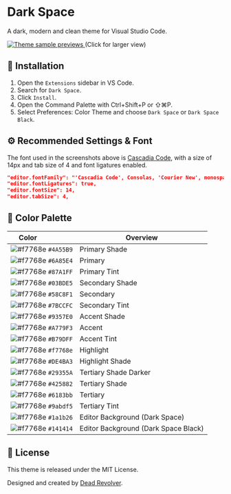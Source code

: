 # Dark Space

<!-- ![Visual Studio Marketplace Rating (Stars)](https://img.shields.io/visual-studio-marketplace/stars/dark-space?label=Rating&style=for-the-badge&labelColor=1E202E&color=58C8F1)
![Visual Studio Marketplace Installs](https://img.shields.io/visual-studio-marketplace/i/dark-space?label=Installs&style=for-the-badge&labelColor=1E202E&color=6A85E4)
![Visual Studio Marketplace Version](https://img.shields.io/visual-studio-marketplace/v/dark-space?label=Version&style=for-the-badge&labelColor=1E202E&color=A779F3) -->

A dark, modern and clean theme for Visual Studio Code.

<a href="https://raw.githubusercontent.com/deadrevolver/dark-space/main/previews.png" target="_BLANK">
    <img alt="Theme sample previews" src="https://raw.githubusercontent.com/deadrevolver/dark-space/main/previews.png">
</a>
(Click for larger view)

## 🚀 Installation
1. Open the `Extensions` sidebar in VS Code.
1. Search for `Dark Space`.
1. Click `Install`.
1. Open the Command Palette with Ctrl+Shift+P or ⇧⌘P.
1. Select Preferences: Color Theme and choose `Dark Space` or `Dark Space Black`.

## ⚙️ Recommended Settings & Font
The font used in the screenshots above is [Cascadia Code](https://github.com/microsoft/cascadia-code), with a size of 14px and tab size of 4 and font ligatures enabled.
```json
"editor.fontFamily": "'Cascadia Code', Consolas, 'Courier New', monospace",
"editor.fontLigatures": true,
"editor.fontSize": 14,
"editor.tabSize": 4,
```

## 🎨 Color Palette
| Color&nbsp;&nbsp;&nbsp;&nbsp;&nbsp;&nbsp;&nbsp;&nbsp;&nbsp;&nbsp;&nbsp;&nbsp;&nbsp;&nbsp;&nbsp; | Overview |
| ---------- | ------------------------------------------------------------ |
| ![#f7768e](https://place-hold.it/15/4A55B9/4A55B9?text=+) `#4A55B9` | Primary Shade
| ![#f7768e](https://place-hold.it/15/6A85E4/6A85E4?text=+) `#6A85E4` | Primary
| ![#f7768e](https://place-hold.it/15/87A1FF/87A1FF?text=+) `#87A1FF` | Primary Tint
| ![#f7768e](https://place-hold.it/15/03BDE5/03BDE5?text=+) `#03BDE5` | Secondary Shade
| ![#f7768e](https://place-hold.it/15/58C8F1/58C8F1?text=+) `#58C8F1` | Secondary
| ![#f7768e](https://place-hold.it/15/7BCCFC/7BCCFC?text=+) `#7BCCFC` | Secondary Tint
| ![#f7768e](https://place-hold.it/15/9357E0/9357E0?text=+) `#9357E0` | Accent Shade
| ![#f7768e](https://place-hold.it/15/A779F3/A779F3?text=+) `#A779F3` | Accent
| ![#f7768e](https://place-hold.it/15/B79DFF/B79DFF?text=+) `#B79DFF` | Accent Tint
| ![#f7768e](https://place-hold.it/15/f7768e/f7768e?text=+) `#f7768e` | Highlight
| ![#f7768e](https://place-hold.it/15/DE4BA3/DE4BA3?text=+) `#DE4BA3` | Highlight Shade
| ![#f7768e](https://place-hold.it/15/29355A/29355A?text=+) `#29355A` | Tertiary Shade Darker
| ![#f7768e](https://place-hold.it/15/425882/425882?text=+) `#425882` | Tertiary Shade
| ![#f7768e](https://place-hold.it/15/6183bb/6183bb?text=+) `#6183bb` | Tertiary
| ![#f7768e](https://place-hold.it/15/9abdf5/9abdf5?text=+) `#9abdf5` | Tertiary Tint
| ![#f7768e](https://place-hold.it/15/1a1b26/1a1b26?text=+) `#1a1b26` | Editor Background (Dark Space)
| ![#f7768e](https://place-hold.it/15/141414/141414?text=+) `#141414` | Editor Background (Dark Space Black)

## 📄 License
This theme is released under the MIT License.

Designed and created by [Dead Revolver](https://github.com/deadrevolver).